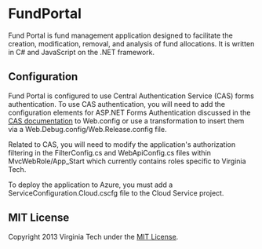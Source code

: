 FundPortal
=========
Fund Portal is fund management application designed to facilitate the creation, modification, removal, and analysis of fund allocations. It is written in C# and JavaScript on the .NET framework.

## Configuration

Fund Portal is configured to use Central Authentication Service (CAS) forms authentication. To use CAS authentication, you will need to add the configuration elements for ASP.NET Forms Authentication discussed in the [CAS documentation](https://wiki.jasig.org/display/casc/.net+cas+client) to Web.config or use a transformation to insert them via a Web.Debug.config/Web.Release.config file.

Related to CAS, you will need to modify the application's authorization filtering in the FilterConfig.cs and WebApiConfig.cs files within MvcWebRole/App_Start which currently contains roles specific to Virginia Tech.

To deploy the application to Azure, you must add a ServiceConfiguration.Cloud.cscfg file to the Cloud Service project.

## MIT License

Copyright 2013 Virginia Tech under the [MIT License](LICENSE).
